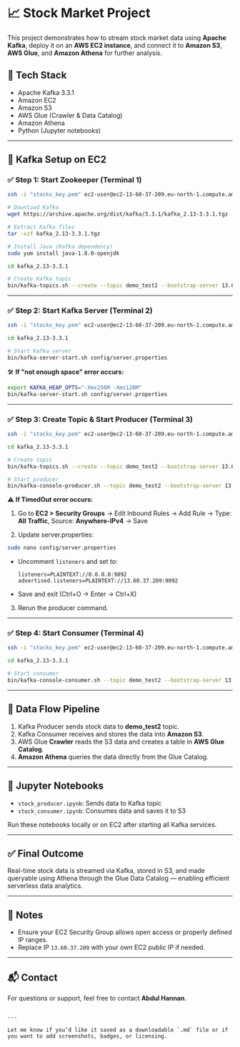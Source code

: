 # 📈 Stock Market Project

This project demonstrates how to stream stock market data using **Apache Kafka**, deploy it on an **AWS EC2 instance**, and connect it to **Amazon S3**, **AWS Glue**, and **Amazon Athena** for further analysis.

## 🚀 Tech Stack

- Apache Kafka 3.3.1
- Amazon EC2
- Amazon S3
- AWS Glue (Crawler & Data Catalog)
- Amazon Athena
- Python (Jupyter notebooks)

---

## 📂 Kafka Setup on EC2

### ✅ Step 1: Start Zookeeper (Terminal 1)

```bash
ssh -i "stocks_key.pem" ec2-user@ec2-13-60-37-209.eu-north-1.compute.amazonaws.com

# Download Kafka
wget https://archive.apache.org/dist/kafka/3.3.1/kafka_2.13-3.3.1.tgz

# Extract Kafka files
tar -xzf kafka_2.13-3.3.1.tgz

# Install Java (Kafka dependency)
sudo yum install java-1.8.0-openjdk

cd kafka_2.13-3.3.1

# Create Kafka topic
bin/kafka-topics.sh --create --topic demo_test2 --bootstrap-server 13.60.37.209:9092 --replication-factor 1 --partitions 1
````

---

### ✅ Step 2: Start Kafka Server (Terminal 2)

```bash
ssh -i "stocks_key.pem" ec2-user@ec2-13-60-37-209.eu-north-1.compute.amazonaws.com

cd kafka_2.13-3.3.1

# Start Kafka server
bin/kafka-server-start.sh config/server.properties
```

🛠 **If "not enough space" error occurs:**

```bash
export KAFKA_HEAP_OPTS="-Xmx256M -Xms128M"
bin/kafka-server-start.sh config/server.properties
```

---

### ✅ Step 3: Create Topic & Start Producer (Terminal 3)

```bash
ssh -i "stocks_key.pem" ec2-user@ec2-13-60-37-209.eu-north-1.compute.amazonaws.com

cd kafka_2.13-3.3.1

# Create topic
bin/kafka-topics.sh --create --topic demo_test2 --bootstrap-server 13.60.37.209:9092 --replication-factor 1 --partitions 1

# Start producer
bin/kafka-console-producer.sh --topic demo_test2 --bootstrap-server 13.60.37.209:9092
```

⚠️ **If TimedOut error occurs:**

1. Go to **EC2 > Security Groups**
   → Edit Inbound Rules
   → Add Rule
   → Type: **All Traffic**, Source: **Anywhere-IPv4**
   → Save

2. Update server.properties:

```bash
sudo nano config/server.properties
```

* Uncomment `listeners` and set to:

  ```
  listeners=PLAINTEXT://0.0.0.0:9092
  advertised.listeners=PLAINTEXT://13.60.37.209:9092
  ```
* Save and exit (Ctrl+O → Enter → Ctrl+X)

3. Rerun the producer command.

---

### ✅ Step 4: Start Consumer (Terminal 4)

```bash
ssh -i "stocks_key.pem" ec2-user@ec2-13-60-37-209.eu-north-1.compute.amazonaws.com

cd kafka_2.13-3.3.1

# Start consumer
bin/kafka-console-consumer.sh --topic demo_test2 --bootstrap-server 13.60.37.209:9092
```

---

## 🧪 Data Flow Pipeline

1. Kafka Producer sends stock data to **demo\_test2** topic.
2. Kafka Consumer receives and stores the data into **Amazon S3**.
3. AWS Glue **Crawler** reads the S3 data and creates a table in **AWS Glue Catalog**.
4. **Amazon Athena** queries the data directly from the Glue Catalog.

---

## 📓 Jupyter Notebooks

* `stock_producer.ipynb`: Sends data to Kafka topic
* `stock_consumer.ipynb`: Consumes data and saves it to S3

Run these notebooks locally or on EC2 after starting all Kafka services.

---

## ✅ Final Outcome

Real-time stock data is streamed via Kafka, stored in S3, and made queryable using Athena through the Glue Data Catalog — enabling efficient serverless data analytics.

---

## 🔐 Notes

* Ensure your EC2 Security Group allows open access or properly defined IP ranges.
* Replace IP `13.60.37.209` with your own EC2 public IP if needed.

---

## 📬 Contact

For questions or support, feel free to contact **Abdul Hannan**.

```

---

Let me know if you’d like it saved as a downloadable `.md` file or if you want to add screenshots, badges, or licensing.
```

